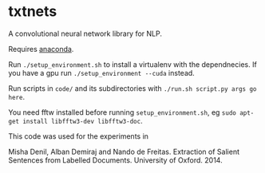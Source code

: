 txtnets
=======

A convolutional neural network library for NLP.

Requires [anaconda](https://store.continuum.io/cshop/anaconda/).

Run `./setup_environment.sh` to install a virtualenv with the dependnecies.  If you have a gpu run `./setup_environment --cuda` instead.

Run scripts in `code/` and its subdirectories with `./run.sh script.py args go here`.

You need fftw installed before running `setup_environment.sh`, eg `sudo apt-get install libfftw3-dev libfftw3-doc`.

This code was used for the experiments in

Misha Denil, Alban Demiraj and Nando de Freitas. Extraction of Salient Sentences from Labelled Documents. University of Oxford. 2014.

